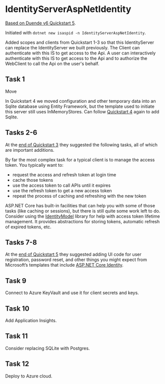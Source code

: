 ﻿# IdentityServerAspNetIdentity

[Based on Duende v6 Quickstart 5](https://docs.duendesoftware.com/identityserver/v6/quickstarts/5_aspnetid/).

Initiated with `dotnet new isaspid -n IdentityServerAspNetIdentity`.

Added scopes and clients from Quickstart 1-3 so that this IdentityServer can replace the 
IdentityServer we built previously. The Client can authenticate with this IS to get access
to the Api. A user can interactively authenticate with this IS to get access to the Api and 
to authorize the WebClient to call the Api on the user's behalf.

## Task 1

Move 

In Quickstart 4 we moved configuration and other temporary data into an Sqlite database 
using Entity Framework, but the template used to initiate this server still uses InMemoryStores. 
Can follow [Quickstart 4](https://docs.duendesoftware.com/identityserver/v6/quickstarts/4_ef/) 
again to add Sqlite.

## Tasks 2-6

At the [end of Quickstart 3](https://docs.duendesoftware.com/identityserver/v6/quickstarts/3_api_access/#further-reading---access-token-lifetime-management) 
they suggested the following tasks, all of which are important additions.

By far the most complex task for a typical client is to manage the access token. 
You typically want to:

* request the access and refresh token at login time
* cache those tokens
* use the access token to call APIs until it expires
* use the refresh token to get a new access token
* repeat the process of caching and refreshing with the new token

ASP.NET Core has built-in facilities that can help you with some of those tasks (like 
caching or sessions), but there is still quite some work left to do. Consider using 
the [IdentityModel](https://identitymodel.readthedocs.io/en/latest/aspnetcore/overview.html) 
library for help with access token lifetime management. It provides 
abstractions for storing tokens, automatic refresh of expired tokens, etc.

## Tasks 7-8

At the [end of Quickstart 5](https://docs.duendesoftware.com/identityserver/v6/quickstarts/5_aspnetid/#whats-missing)
they suggested adding UI code for user registration, password reset, and other things 
you might expect from Microsoft’s templates that include 
[ASP.NET Core Identity](https://docs.microsoft.com/en-us/aspnet/core/security/authentication/identity?view=aspnetcore-6.0&tabs=netcore-cli#create-a-web-app-with-authentication).

## Task 9

Connect to Azure KeyVault and use it for client secrets and keys.

## Task 10 

Add Application Insights.

## Task 11

Consider replacing SQLite with Postgres.

## Task 12

Deploy to Azure cloud.